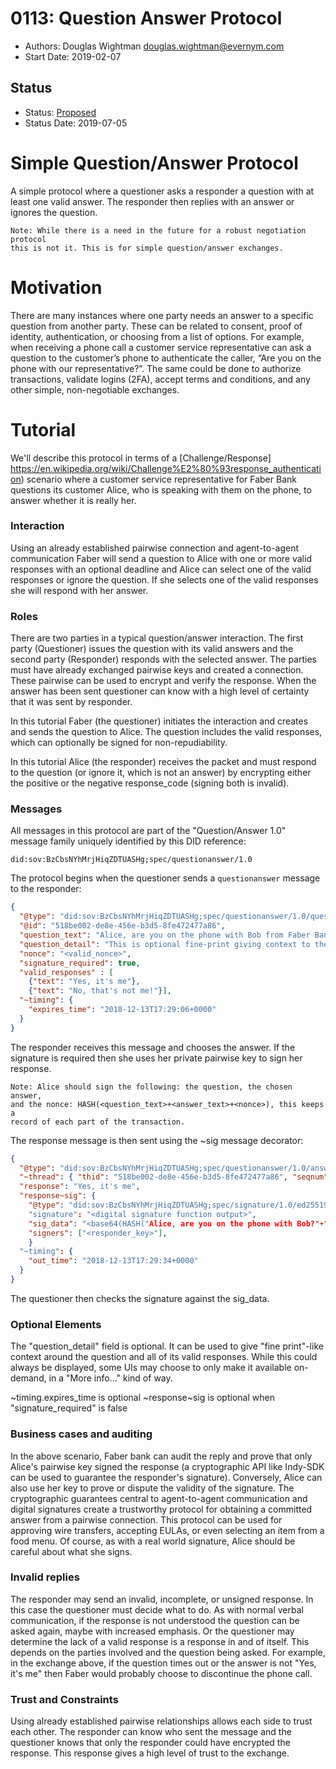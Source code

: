 # 0113: Question Answer Protocol
- Authors: Douglas Wightman <douglas.wightman@evernym.com>
- Start Date: 2019-02-07

## Status
- Status: [Proposed](/README.md#rfc-lifecycle)
- Status Date: 2019-07-05
 
# Simple Question/Answer Protocol
[summary]: #summary

A simple protocol where a questioner asks a responder a question with at least one valid answer.  The responder then replies with an answer or ignores the question.

    Note: While there is a need in the future for a robust negotiation protocol
    this is not it. This is for simple question/answer exchanges.


# Motivation
[summary]: #motivation

There are many instances where one party needs an answer to a specific question from another party. These can be related to consent, proof of identity, authentication, or choosing from a list of options. For example, when receiving a phone call a customer service representative can ask a question to the customer’s phone to authenticate the caller, “Are you on the phone with our representative?”. The same could be done to authorize transactions, validate logins (2FA), accept terms and conditions, and any other simple, non-negotiable exchanges.

# Tutorial
[summary]: #tutorial

We'll describe this protocol in terms of a [Challenge/Response] https://en.wikipedia.org/wiki/Challenge%E2%80%93response_authentication) scenario where a customer service representative for Faber Bank questions its customer Alice, who is speaking with them on the phone, to answer whether it is really her.

### Interaction
Using an already established pairwise connection and agent-to-agent communication Faber will send a question to Alice with one or more valid responses with an optional deadline and Alice can select one of the valid responses or ignore the question. If she selects one of the valid responses she will respond with her answer.


### Roles

There are two parties in a typical question/answer interaction. The first party (Questioner) issues the question with its valid answers and the second party (Responder) responds with the selected answer. The parties must have already exchanged pairwise keys and created a connection. These pairwise can be used to encrypt and verify the response. When the answer has been sent questioner can know with a high level of certainty that it was sent by responder.

In this tutorial Faber (the questioner) initiates the interaction and creates and sends the question to Alice. The question includes the valid responses, which can optionally be signed for non-repudiability.

In this tutorial Alice (the responder) receives the packet and must respond to the question (or ignore it, which is not an answer) by encrypting either the positive or the negative response_code (signing both is invalid).

### Messages

All messages in this protocol are part of the "Question/Answer 1.0" message family uniquely identified by this DID reference:

    did:sov:BzCbsNYhMrjHiqZDTUASHg;spec/questionanswer/1.0

The protocol begins when the questioner sends a `questionanswer` message to the responder:

```JSON
{
  "@type": "did:sov:BzCbsNYhMrjHiqZDTUASHg;spec/questionanswer/1.0/question",
  "@id": "518be002-de8e-456e-b3d5-8fe472477a86",
  "question_text": "Alice, are you on the phone with Bob from Faber Bank right now?",
  "question_detail": "This is optional fine-print giving context to the question and its various answers.",
  "nonce": "<valid_nonce>",
  "signature_required": true,
  "valid_responses" : [
    {"text": "Yes, it's me"},
    {"text": "No, that's not me!"}],
  "~timing": {
    "expires_time": "2018-12-13T17:29:06+0000"
  }
}
```

The responder receives this message and chooses the answer. If the signature is required then she uses her private pairwise key to sign  her response. 

    Note: Alice should sign the following: the question, the chosen answer,
    and the nonce: HASH(<question_text>+<answer_text>+<nonce>), this keeps a
    record of each part of the transaction.

The response message is then sent using the ~sig message decorator:

```JSON
{
  "@type": "did:sov:BzCbsNYhMrjHiqZDTUASHg;spec/questionanswer/1.0/answer",
  "~thread": { "thid": "518be002-de8e-456e-b3d5-8fe472477a86", "seqnum": 0 },
  "response": "Yes, it's me",
  "response~sig": {
    "@type": "did:sov:BzCbsNYhMrjHiqZDTUASHg;spec/signature/1.0/ed25519Sha512_single"
    "signature": "<digital signature function output>",
    "sig_data": "<base64(HASH("Alice, are you on the phone with Bob?"+"Yes, it's me"+"<nonce>"))>",
    "signers": ["<responder_key>"],
    }
  "~timing": {
    "out_time": "2018-12-13T17:29:34+0000"
  }
}
```

The questioner then checks the signature against the sig_data. 

### Optional Elements

The "question_detail" field is optional. It can be used to give "fine print"-like context around the question and all of its valid responses. While this could always be displayed, some UIs may choose to only make it available on-demand, in a "More info..." kind of way. 

~timing.expires_time is optional
\~response~sig is optional when "signature_required" is false

### Business cases and auditing

In the above scenario, Faber bank can audit the reply and prove that only Alice's pairwise key signed the response  (a cryptographic API like Indy-SDK can be used to guarantee the responder's signature). Conversely, Alice can also use her key to prove or dispute the validity of the signature. The cryptographic guarantees central to agent-to-agent communication and digital signatures create a trustworthy protocol for obtaining a committed answer from a pairwise connection. This  protocol can be used for approving wire transfers, accepting EULAs, or even selecting an item from a food menu. Of course,  as with a real world signature, Alice should be careful about what she signs. 

### Invalid replies

The responder may send an invalid, incomplete, or unsigned response. In this case the questioner must decide what to do. As with normal verbal communication, if the response is not understood the question can be asked again, maybe with increased emphasis. Or the questioner may determine the lack of a valid response is a response in and of itself. This depends on the parties involved and the question being asked. For example, in the exchange above, if the question times out or the answer is not "Yes, it's me" then Faber would probably choose to discontinue the phone call.

### Trust and Constraints

Using already established pairwise relationships allows each side to trust each other. The responder can know who sent the message and the questioner knows that only the responder could have encrypted the response. This response gives a high level of trust to the exchange.
